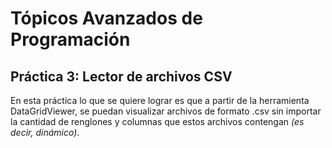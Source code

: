 # Tópicos Avanzados de Programación
## Práctica 3: Lector de archivos CSV

En esta práctica lo que se quiere lograr es que a partir de la herramienta DataGridViewer, se puedan visualizar archivos de formato .csv sin importar la cantidad de renglones y columnas que estos archivos contengan _(es decir, dinámico)_.
